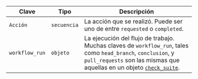 | Clave          | Tipo        | Descripción                                                                                                                                                                                           |
| -------------- | ----------- | ----------------------------------------------------------------------------------------------------------------------------------------------------------------------------------------------------- |
| `Acción`       | `secuencia` | La acción que se realizó. Puede ser uno de entre `requested` o `completed`.                                                                                                                           |
| `workflow_run` | `objeto`    | La ejecución del flujo de trabajo. Muchas claves de `workflow_run`, tales como `head_branch`, `conclusion`, y `pull_requests` son las mismas que aquellas en un objeto [`check_suite`](#check_suite). |
